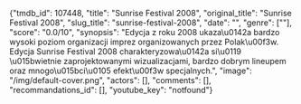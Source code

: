 {"tmdb_id": 107448, "title": "Sunrise Festival 2008", "original_title": "Sunrise Festival 2008", "slug_title": "sunrise-festival-2008", "date": "", "genre": [""], "score": "0.0/10", "synopsis": "Edycja z roku 2008 ukaza\u0142a bardzo wysoki poziom organizacji imprez organizowanych przez Polak\u00f3w. Edycja Sunrise Festival 2008 charakteryzowa\u0142a si\u0119 \u015bwietnie zaprojektowanymi wizualizacjami, bardzo dobrym lineupem oraz mnogo\u015bci\u0105 efekt\u00f3w specjalnych.", "image": "/img/default-cover.png", "actors": [], "comments": [], "recommandations_id": [], "youtube_key": "notfound"}